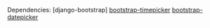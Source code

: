 Dependencies:
[django-bootstrap]
[bootstrap-timepicker](http://www.github.com/jdewit/bootstrap-timepicker)
[bootstrap-datepicker](http://www.eyecon.ro/bootstrap-datepicker)